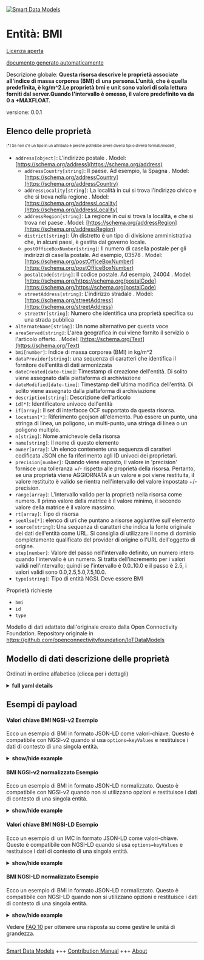 <!-- 10-Header -->  
[![Smart Data Models](https://smartdatamodels.org/wp-content/uploads/2022/01/SmartDataModels_logo.png "Logo")](https://smartdatamodels.org)  
Entità: BMI  
===========<!-- /10-Header -->  
<!-- 15-License -->  
[Licenza aperta](https://github.com/smart-data-models//dataModel.OCF/blob/master/BMI/LICENSE.md)  
[documento generato automaticamente](https://docs.google.com/presentation/d/e/2PACX-1vTs-Ng5dIAwkg91oTTUdt8ua7woBXhPnwavZ0FxgR8BsAI_Ek3C5q97Nd94HS8KhP-r_quD4H0fgyt3/pub?start=false&loop=false&delayms=3000#slide=id.gb715ace035_0_60)  
<!-- /15-License -->  
<!-- 20-Description -->  
Descrizione globale: **Questa risorsa descrive le proprietà associate all'indice di massa corporea (BMI) di una persona.L'unità, che è quella predefinita, è kg/m^2.Le proprietà bmi e unit sono valori di sola lettura forniti dal server.Quando l'intervallo è omesso, il valore predefinito va da 0 a +MAXFLOAT.**  
versione: 0.0.1  
<!-- /20-Description -->  
<!-- 30-PropertiesList -->  

## Elenco delle proprietà  

<sup><sub>[*] Se non c'è un tipo in un attributo è perché potrebbe avere diversi tipi o diversi formati/modelli</sub></sup>.  
- `address[object]`: L'indirizzo postale  . Model: [https://schema.org/address](https://schema.org/address)	- `addressCountry[string]`: Il paese. Ad esempio, la Spagna  . Model: [https://schema.org/addressCountry](https://schema.org/addressCountry)  
	- `addressLocality[string]`: La località in cui si trova l'indirizzo civico e che si trova nella regione  . Model: [https://schema.org/addressLocality](https://schema.org/addressLocality)  
	- `addressRegion[string]`: La regione in cui si trova la località, e che si trova nel paese  . Model: [https://schema.org/addressRegion](https://schema.org/addressRegion)  
	- `district[string]`: Un distretto è un tipo di divisione amministrativa che, in alcuni paesi, è gestita dal governo locale.    
	- `postOfficeBoxNumber[string]`: Il numero di casella postale per gli indirizzi di casella postale. Ad esempio, 03578  . Model: [https://schema.org/postOfficeBoxNumber](https://schema.org/postOfficeBoxNumber)  
	- `postalCode[string]`: Il codice postale. Ad esempio, 24004  . Model: [https://schema.org/https://schema.org/postalCode](https://schema.org/https://schema.org/postalCode)  
	- `streetAddress[string]`: L'indirizzo stradale  . Model: [https://schema.org/streetAddress](https://schema.org/streetAddress)  
	- `streetNr[string]`: Numero che identifica una proprietà specifica su una strada pubblica    
- `alternateName[string]`: Un nome alternativo per questa voce  - `areaServed[string]`: L'area geografica in cui viene fornito il servizio o l'articolo offerto.  . Model: [https://schema.org/Text](https://schema.org/Text)- `bmi[number]`: Indice di massa corporea (BMI) in kg/m^2  - `dataProvider[string]`: una sequenza di caratteri che identifica il fornitore dell'entità di dati armonizzata  - `dateCreated[date-time]`: Timestamp di creazione dell'entità. Di solito viene assegnato dalla piattaforma di archiviazione  - `dateModified[date-time]`: Timestamp dell'ultima modifica dell'entità. Di solito viene assegnato dalla piattaforma di archiviazione  - `description[string]`: Descrizione dell'articolo  - `id[*]`: Identificatore univoco dell'entità  - `if[array]`: Il set di interfacce OCF supportato da questa risorsa.  - `location[*]`: Riferimento geojson all'elemento. Può essere un punto, una stringa di linea, un poligono, un multi-punto, una stringa di linea o un poligono multiplo.  - `n[string]`: Nome amichevole della risorsa  - `name[string]`: Il nome di questo elemento  - `owner[array]`: Un elenco contenente una sequenza di caratteri codificata JSON che fa riferimento agli ID univoci dei proprietari.  - `precision[number]`: Quando viene esposto, il valore in 'precision' fornisce una tolleranza +/- rispetto alle proprietà della risorsa. Pertanto, se una proprietà viene AGGIORNATA a un valore e poi viene restituita, il valore restituito è valido se rientra nell'intervallo del valore impostato +/- precision.  - `range[array]`: L'intervallo valido per la proprietà nella risorsa come numero. Il primo valore della matrice è il valore minimo, il secondo valore della matrice è il valore massimo.  - `rt[array]`: Tipo di risorsa  - `seeAlso[*]`: elenco di uri che puntano a risorse aggiuntive sull'elemento  - `source[string]`: Una sequenza di caratteri che indica la fonte originale dei dati dell'entità come URL. Si consiglia di utilizzare il nome di dominio completamente qualificato del provider di origine o l'URL dell'oggetto di origine.  - `step[number]`: Valore del passo nell'intervallo definito, un numero intero quando l'intervallo è un numero.  Si tratta dell'incremento per i valori validi nell'intervallo; quindi se l'intervallo è 0.0..10.0 e il passo è 2.5, i valori validi sono 0.0,2.5,5.0,7.5,10.0.  - `type[string]`: Tipo di entità NGSI. Deve essere BMI  <!-- /30-PropertiesList -->  
<!-- 35-RequiredProperties -->  
Proprietà richieste  
- `bmi`  - `id`  - `type`  <!-- /35-RequiredProperties -->  
<!-- 40-RequiredProperties -->  
Modello di dati adattato dall'originale creato dalla Open Connectivity Foundation. Repository originale in https://github.com/openconnectivityfoundation/IoTDataModels  
<!-- /40-RequiredProperties -->  
<!-- 50-DataModelHeader -->  
## Modello di dati descrizione delle proprietà  
Ordinati in ordine alfabetico (clicca per i dettagli)  
<!-- /50-DataModelHeader -->  
<!-- 60-ModelYaml -->  
<details><summary><strong>full yaml details</strong></summary>    
```yaml  
BMI:    
  description: 'This Resource describes the Properties associated with a person''s Body Mass Index (BMI).The unit, which is the default unit, is kg/m^2.The bmi and unit Properties are read-only values that are provided by the server.When range is omitted the default is 0 to +MAXFLOAT.'    
  properties:    
    address:    
      description: The mailing address    
      properties:    
        addressCountry:    
          description: 'The country. For example, Spain'    
          type: string    
          x-ngsi:    
            model: https://schema.org/addressCountry    
            type: Property    
        addressLocality:    
          description: 'The locality in which the street address is, and which is in the region'    
          type: string    
          x-ngsi:    
            model: https://schema.org/addressLocality    
            type: Property    
        addressRegion:    
          description: 'The region in which the locality is, and which is in the country'    
          type: string    
          x-ngsi:    
            model: https://schema.org/addressRegion    
            type: Property    
        district:    
          description: 'A district is a type of administrative division that, in some countries, is managed by the local government'    
          type: string    
          x-ngsi:    
            type: Property    
        postOfficeBoxNumber:    
          description: 'The post office box number for PO box addresses. For example, 03578'    
          type: string    
          x-ngsi:    
            model: https://schema.org/postOfficeBoxNumber    
            type: Property    
        postalCode:    
          description: 'The postal code. For example, 24004'    
          type: string    
          x-ngsi:    
            model: https://schema.org/https://schema.org/postalCode    
            type: Property    
        streetAddress:    
          description: The street address    
          type: string    
          x-ngsi:    
            model: https://schema.org/streetAddress    
            type: Property    
        streetNr:    
          description: Number identifying a specific property on a public street    
          type: string    
          x-ngsi:    
            type: Property    
      type: object    
      x-ngsi:    
        model: https://schema.org/address    
        type: Property    
    alternateName:    
      description: An alternative name for this item    
      type: string    
      x-ngsi:    
        type: Property    
    areaServed:    
      description: The geographic area where a service or offered item is provided    
      type: string    
      x-ngsi:    
        model: https://schema.org/Text    
        type: Property    
    bmi:    
      description: Body Mass Index (BMI) in kg/m^2    
      minimum: 0.0    
      readOnly: true    
      type: number    
      x-ngsi:    
        type: Property    
    dataProvider:    
      description: A sequence of characters identifying the provider of the harmonised data entity    
      type: string    
      x-ngsi:    
        type: Property    
    dateCreated:    
      description: Entity creation timestamp. This will usually be allocated by the storage platform    
      format: date-time    
      type: string    
      x-ngsi:    
        type: Property    
    dateModified:    
      description: Timestamp of the last modification of the entity. This will usually be allocated by the storage platform    
      format: date-time    
      type: string    
      x-ngsi:    
        type: Property    
    description:    
      description: A description of this item    
      type: string    
      x-ngsi:    
        type: Property    
    id:    
      anyOf:    
        - description: Identifier format of any NGSI entity    
          maxLength: 256    
          minLength: 1    
          pattern: ^[\w\-\.\{\}\$\+\*\[\]`|~^@!,:\\]+$    
          type: string    
          x-ngsi:    
            type: Property    
        - description: Identifier format of any NGSI entity    
          format: uri    
          type: string    
          x-ngsi:    
            type: Property    
      description: Unique identifier of the entity    
      x-ngsi:    
        type: Property    
    if:    
      description: The OCF Interface set supported by this Resource    
      items:    
        enum:    
          - oic.if.s    
          - oic.if.baseline    
        maxLength: 64    
        type: string    
      minItems: 1    
      readOnly: true    
      type: array    
      uniqueItems: true    
      x-ngsi:    
        type: Property    
    location:    
      description: 'Geojson reference to the item. It can be Point, LineString, Polygon, MultiPoint, MultiLineString or MultiPolygon'    
      oneOf:    
        - description: Geojson reference to the item. Point    
          properties:    
            bbox:    
              items:    
                type: number    
              minItems: 4    
              type: array    
            coordinates:    
              items:    
                type: number    
              minItems: 2    
              type: array    
            type:    
              enum:    
                - Point    
              type: string    
          required:    
            - type    
            - coordinates    
          title: GeoJSON Point    
          type: object    
          x-ngsi:    
            type: GeoProperty    
        - description: Geojson reference to the item. LineString    
          properties:    
            bbox:    
              items:    
                type: number    
              minItems: 4    
              type: array    
            coordinates:    
              items:    
                items:    
                  type: number    
                minItems: 2    
                type: array    
              minItems: 2    
              type: array    
            type:    
              enum:    
                - LineString    
              type: string    
          required:    
            - type    
            - coordinates    
          title: GeoJSON LineString    
          type: object    
          x-ngsi:    
            type: GeoProperty    
        - description: Geojson reference to the item. Polygon    
          properties:    
            bbox:    
              items:    
                type: number    
              minItems: 4    
              type: array    
            coordinates:    
              items:    
                items:    
                  items:    
                    type: number    
                  minItems: 2    
                  type: array    
                minItems: 4    
                type: array    
              type: array    
            type:    
              enum:    
                - Polygon    
              type: string    
          required:    
            - type    
            - coordinates    
          title: GeoJSON Polygon    
          type: object    
          x-ngsi:    
            type: GeoProperty    
        - description: Geojson reference to the item. MultiPoint    
          properties:    
            bbox:    
              items:    
                type: number    
              minItems: 4    
              type: array    
            coordinates:    
              items:    
                items:    
                  type: number    
                minItems: 2    
                type: array    
              type: array    
            type:    
              enum:    
                - MultiPoint    
              type: string    
          required:    
            - type    
            - coordinates    
          title: GeoJSON MultiPoint    
          type: object    
          x-ngsi:    
            type: GeoProperty    
        - description: Geojson reference to the item. MultiLineString    
          properties:    
            bbox:    
              items:    
                type: number    
              minItems: 4    
              type: array    
            coordinates:    
              items:    
                items:    
                  items:    
                    type: number    
                  minItems: 2    
                  type: array    
                minItems: 2    
                type: array    
              type: array    
            type:    
              enum:    
                - MultiLineString    
              type: string    
          required:    
            - type    
            - coordinates    
          title: GeoJSON MultiLineString    
          type: object    
          x-ngsi:    
            type: GeoProperty    
        - description: Geojson reference to the item. MultiLineString    
          properties:    
            bbox:    
              items:    
                type: number    
              minItems: 4    
              type: array    
            coordinates:    
              items:    
                items:    
                  items:    
                    items:    
                      type: number    
                    minItems: 2    
                    type: array    
                  minItems: 4    
                  type: array    
                type: array    
              type: array    
            type:    
              enum:    
                - MultiPolygon    
              type: string    
          required:    
            - type    
            - coordinates    
          title: GeoJSON MultiPolygon    
          type: object    
          x-ngsi:    
            type: GeoProperty    
      x-ngsi:    
        type: GeoProperty    
    n:    
      description: Friendly name of the Resource    
      maxLength: 64    
      readOnly: true    
      type: string    
      x-ngsi:    
        type: Property    
    name:    
      description: The name of this item    
      type: string    
      x-ngsi:    
        type: Property    
    owner:    
      description: A List containing a JSON encoded sequence of characters referencing the unique Ids of the owner(s)    
      items:    
        anyOf:    
          - description: Identifier format of any NGSI entity    
            maxLength: 256    
            minLength: 1    
            pattern: ^[\w\-\.\{\}\$\+\*\[\]`|~^@!,:\\]+$    
            type: string    
            x-ngsi:    
              type: Property    
          - description: Identifier format of any NGSI entity    
            format: uri    
            type: string    
            x-ngsi:    
              type: Property    
        description: Unique identifier of the entity    
        x-ngsi:    
          type: Property    
      type: array    
      x-ngsi:    
        type: Property    
    precision:    
      description: 'When exposed the value in ''precision'' provides a +/- tolerance against the Properties in the Resource. Thus if a Property is UPDATED to a value and that Property then RETRIEVED, the RETRIEVED value is valid if in the range of the set value +/- precision'    
      readOnly: true    
      type: number    
      x-ngsi:    
        type: Property    
    range:    
      description: 'The valid range for the Property in the Resource as a number. The first value in the array is the minimum value, the second value in the array is the maximum value'    
      items:    
        type: number    
      maxItems: 2    
      minItems: 2    
      readOnly: true    
      type: array    
      x-ngsi:    
        type: Property    
    rt:    
      description: Resource Type    
      items:    
        enum:    
          - oic.r.bmi    
        maxLength: 64    
        type: string    
      minItems: 1    
      readOnly: true    
      type: array    
      uniqueItems: true    
      x-ngsi:    
        type: Property    
    seeAlso:    
      description: list of uri pointing to additional resources about the item    
      oneOf:    
        - items:    
            format: uri    
            type: string    
          minItems: 1    
          type: array    
        - format: uri    
          type: string    
      x-ngsi:    
        type: Property    
    source:    
      description: 'A sequence of characters giving the original source of the entity data as a URL. Recommended to be the fully qualified domain name of the source provider, or the URL to the source object'    
      type: string    
      x-ngsi:    
        type: Property    
    step:    
      description: 'Step value across the defined range an integer when the range is a number.  This is the increment for valid values across the range; so if range is 0.0..10.0 and step is 2.5 then valid values are 0.0,2.5,5.0,7.5,10.0'    
      readOnly: true    
      type: number    
      x-ngsi:    
        type: Property    
    type:    
      description: NGSI entity type. It has to be BMI    
      enum:    
        - BMI    
      type: string    
      x-ngsi:    
        type: Property    
  required:    
    - bmi    
    - id    
    - type    
  type: object    
  x-derived-from: https://raw.githubusercontent.com/openconnectivityfoundation/IoTDataModels/master/BMIResURI.swagger.json    
  x-disclaimer: 'Redistribution and use in source and binary forms, with or without modification, are permitted  provided that the license conditions are met. Copyleft (c) 2022 Contributors to Smart Data Models Program'    
  x-license-url: https://github.com/smart-data-models/dataModel.OCF/blob/master/BMI/LICENSE.md    
  x-model-schema: https://smart-data-models.github.io/dataModel.OCF/BMI/schema.json    
  x-model-tags: OCF    
  x-version: 0.0.1    
```  
</details>    
<!-- /60-ModelYaml -->  
<!-- 70-MiddleNotes -->  
<!-- /70-MiddleNotes -->  
<!-- 80-Examples -->  
## Esempi di payload  
#### Valori chiave BMI NGSI-v2 Esempio  
Ecco un esempio di BMI in formato JSON-LD come valori-chiave. Questo è compatibile con NGSI-v2 quando si usa `options=keyValues` e restituisce i dati di contesto di una singola entità.  
<details><summary><strong>show/hide example</strong></summary>    
```json  
{  
    "id": "urn:ngsi-ld:BMI:id:JQXP:11604104",  
    "dateCreated": "2023-04-27T03:38:23Z",  
    "dateModified": "1999-07-17T13:50:02Z",  
    "source": "Student civil cultural worry. Democrat woman fine soon example education. Add adult democratic wind la",  
    "name": "Speech marriage treat family understand your voice newspaper. Child cover treat high pretty item profes",  
    "alternateName": "Program fish girl our offer pick.",  
    "description": "Act situation own stop must song. Treatment future professor follow difference job. When activity dec",  
    "dataProvider": "Science various imagine usually can two expect. Seat president item reveal federal send.",  
    "owner": [  
        "urn:ngsi-ld:BMI:items:ANAV:58006639",  
        "urn:ngsi-ld:BMI:items:ODIH:85202865"  
    ],  
    "seeAlso": [  
        "urn:ngsi-ld:BMI:items:RQXM:68509576"  
    ],  
    "location": {  
        "type": "Point",  
        "coordinates": [  
            -44.575855,  
            76.463418  
        ]  
    },  
    "address": {  
        "streetAddress": "Message generation across listen despite.",  
        "addressLocality": "Experie",  
        "addressRegion": "Serious investment teacher identify before about not. Analysis scientist expert itself down can.",  
        "addressCountry": "Star thing least Congress toward main. Hospital down door tonight from ",  
        "postalCode": "Environmental with suddenly detail huge finally. Father position strategy air. Partner least fly relate new cam",  
        "postOfficeBoxNumber": "Reduce morning field. Market something front price ma",  
        "streetNr": "Four blood chance heart public. Certain coach skill already fire picture future lis",  
        "district": "Ca"  
    },  
    "areaServed": "Recently sing high energy million show enter. College full allow put cove",  
    "rt": [  
        "oic.r.bmi"  
    ],  
    "bmi": 294.7,  
    "range": [  
        341.6,  
        577.3  
    ],  
    "step": 64.0,  
    "precision": 901.2,  
    "n": "Significant although boy includin",  
    "if": [  
        "oic.if.s"  
    ],  
    "type": "BMI"  
}  
```  
</details>  
#### BMI NGSI-v2 normalizzato Esempio  
Ecco un esempio di BMI in formato JSON-LD normalizzato. Questo è compatibile con NGSI-v2 quando non si utilizzano opzioni e restituisce i dati di contesto di una singola entità.  
<details><summary><strong>show/hide example</strong></summary>    
```json  
{  
    "id": "urn:ngsi-ld:BMI:id:JQXP:11604104",  
    "dateCreated": {  
        "type": "DateTime",  
        "value": "2023-04-27T03:38:23Z"  
    },  
    "dateModified": {  
        "type": "DateTime",  
        "value": "1999-07-17T13:50:02Z"  
    },  
    "source": {  
        "type": "Text",  
        "value": "Student civil cultural worry. Democrat woman fine soon example education. Add adult democratic wind la"  
    },  
    "name": {  
        "type": "Text",  
        "value": "Speech marriage treat family understand your voice newspaper. Child cover treat high pretty item profes"  
    },  
    "alternateName": {  
        "type": "Text",  
        "value": "Program fish girl our offer pick."  
    },  
    "description": {  
        "type": "Text",  
        "value": "Act situation own stop must song. Treatment future professor follow difference job. When activity dec"  
    },  
    "dataProvider": {  
        "type": "Text",  
        "value": "Science various imagine usually can two expect. Seat president item reveal federal send."  
    },  
    "owner": {  
        "type": "StructuredValue",  
        "value": [  
            "urn:ngsi-ld:BMI:items:ANAV:58006639",  
            "urn:ngsi-ld:BMI:items:ODIH:85202865"  
        ]  
    },  
    "seeAlso": {  
        "type": "StructuredValue",  
        "value": [  
            "urn:ngsi-ld:BMI:items:RQXM:68509576"  
        ]  
    },  
    "location": {  
        "type": "geo:json",  
        "value": {  
            "type": "Point",  
            "coordinates": [  
                -44.575855,  
                76.463418  
            ]  
        }  
    },  
    "address": {  
        "type": "StructuredValue",  
        "value": {  
            "streetAddress": "Message generation across listen despite.",  
            "addressLocality": "Experie",  
            "addressRegion": "Serious investment teacher identify before about not. Analysis scientist expert itself down can.",  
            "addressCountry": "Star thing least Congress toward main. Hospital down door tonight from ",  
            "postalCode": "Environmental with suddenly detail huge finally. Father position strategy air. Partner least fly relate new cam",  
            "postOfficeBoxNumber": "Reduce morning field. Market something front price ma",  
            "streetNr": "Four blood chance heart public. Certain coach skill already fire picture future lis",  
            "district": "Ca"  
        }  
    },  
    "areaServed": {  
        "type": "Text",  
        "value": "Recently sing high energy million show enter. College full allow put cove"  
    },  
    "rt": {  
        "type": "StructuredValue",  
        "value": [  
            "oic.r.bmi"  
        ]  
    },  
    "bmi": {  
        "type": "Number",  
        "value": 294.7  
    },  
    "range": {  
        "type": "StructuredValue",  
        "value": [  
            341.6,  
            577.3  
        ]  
    },  
    "step": {  
        "type": "Number",  
        "value": 64.0  
    },  
    "precision": {  
        "type": "Number",  
        "value": 901.2  
    },  
    "n": {  
        "type": "Text",  
        "value": "Significant although boy includin"  
    },  
    "if": {  
        "type": "StructuredValue",  
        "value": [  
            "oic.if.s"  
        ]  
    },  
    "type": "BMI"  
}  
```  
</details>  
#### Valori chiave BMI NGSI-LD Esempio  
Ecco un esempio di un IMC in formato JSON-LD come valori-chiave. Questo è compatibile con NGSI-LD quando si usa `options=keyValues` e restituisce i dati di contesto di una singola entità.  
<details><summary><strong>show/hide example</strong></summary>    
```json  
{  
    "id": "urn:ngsi-ld:BMI:id:JQXP:11604104",  
    "dateCreated": "2023-04-27T03:38:23Z",  
    "dateModified": "1999-07-17T13:50:02Z",  
    "source": "Student civil cultural worry. Democrat woman fine soon example education. Add adult democratic wind la",  
    "name": "Speech marriage treat family understand your voice newspaper. Child cover treat high pretty item profes",  
    "alternateName": "Program fish girl our offer pick.",  
    "description": "Act situation own stop must song. Treatment future professor follow difference job. When activity dec",  
    "dataProvider": "Science various imagine usually can two expect. Seat president item reveal federal send.",  
    "owner": [  
        "urn:ngsi-ld:BMI:items:ANAV:58006639",  
        "urn:ngsi-ld:BMI:items:ODIH:85202865"  
    ],  
    "seeAlso": [  
        "urn:ngsi-ld:BMI:items:RQXM:68509576"  
    ],  
    "location": {  
        "type": "Point",  
        "coordinates": [  
            -44.575855,  
            76.463418  
        ]  
    },  
    "address": {  
        "streetAddress": "Message generation across listen despite.",  
        "addressLocality": "Experie",  
        "addressRegion": "Serious investment teacher identify before about not. Analysis scientist expert itself down can.",  
        "addressCountry": "Star thing least Congress toward main. Hospital down door tonight from ",  
        "postalCode": "Environmental with suddenly detail huge finally. Father position strategy air. Partner least fly relate new cam",  
        "postOfficeBoxNumber": "Reduce morning field. Market something front price ma",  
        "streetNr": "Four blood chance heart public. Certain coach skill already fire picture future lis",  
        "district": "Ca"  
    },  
    "areaServed": "Recently sing high energy million show enter. College full allow put cove",  
    "rt": [  
        "oic.r.bmi"  
    ],  
    "bmi": 294.7,  
    "range": [  
        341.6,  
        577.3  
    ],  
    "step": 64.0,  
    "precision": 901.2,  
    "n": "Significant although boy includin",  
    "if": [  
        "oic.if.s"  
    ],  
    "type": "BMI",  
    "@context": [  
        "https://smartdatamodels.org/context.jsonld"  
    ]  
}  
```  
</details>  
#### BMI NGSI-LD normalizzato Esempio  
Ecco un esempio di BMI in formato JSON-LD normalizzato. Questo è compatibile con NGSI-LD quando non si utilizzano opzioni e restituisce i dati di contesto di una singola entità.  
<details><summary><strong>show/hide example</strong></summary>    
```json  
{  
    "id": "urn:ngsi-ld:BMI:id:JQXP:11604104",  
    "dateCreated": {  
        "type": "Property",  
        "value": {  
            "@type": "DateTime",  
            "@value": "2023-04-27T03:38:23Z"  
        }  
    },  
    "dateModified": {  
        "type": "Property",  
        "value": {  
            "@type": "DateTime",  
            "@value": "1999-07-17T13:50:02Z"  
        }  
    },  
    "source": {  
        "type": "Property",  
        "value": "Student civil cultural worry. Democrat woman fine soon example education. Add adult democratic wind la"  
    },  
    "name": {  
        "type": "Property",  
        "value": "Speech marriage treat family understand your voice newspaper. Child cover treat high pretty item profes"  
    },  
    "alternateName": {  
        "type": "Property",  
        "value": "Program fish girl our offer pick."  
    },  
    "description": {  
        "type": "Property",  
        "value": "Act situation own stop must song. Treatment future professor follow difference job. When activity dec"  
    },  
    "dataProvider": {  
        "type": "Property",  
        "value": "Science various imagine usually can two expect. Seat president item reveal federal send."  
    },  
    "owner": {  
        "type": "Property",  
        "value": [  
            "urn:ngsi-ld:BMI:items:ANAV:58006639",  
            "urn:ngsi-ld:BMI:items:ODIH:85202865"  
        ]  
    },  
    "seeAlso": {  
        "type": "Property",  
        "value": [  
            "urn:ngsi-ld:BMI:items:RQXM:68509576"  
        ]  
    },  
    "location": {  
        "type": "GeoProperty",  
        "value": {  
            "type": "Point",  
            "coordinates": [  
                -44.575855,  
                76.463418  
            ]  
        }  
    },  
    "address": {  
        "type": "Property",  
        "value": {  
            "streetAddress": "Message generation across listen despite.",  
            "addressLocality": "Experie",  
            "addressRegion": "Serious investment teacher identify before about not. Analysis scientist expert itself down can.",  
            "addressCountry": "Star thing least Congress toward main. Hospital down door tonight from ",  
            "postalCode": "Environmental with suddenly detail huge finally. Father position strategy air. Partner least fly relate new cam",  
            "postOfficeBoxNumber": "Reduce morning field. Market something front price ma",  
            "streetNr": "Four blood chance heart public. Certain coach skill already fire picture future lis",  
            "district": "Ca"  
        }  
    },  
    "areaServed": {  
        "type": "Property",  
        "value": "Recently sing high energy million show enter. College full allow put cove"  
    },  
    "rt": {  
        "type": "Property",  
        "value": [  
            "oic.r.bmi"  
        ]  
    },  
    "bmi": {  
        "type": "Property",  
        "value": 294.7  
    },  
    "range": {  
        "type": "Property",  
        "value": [  
            341.6,  
            577.3  
        ]  
    },  
    "step": {  
        "type": "Property",  
        "value": 64.0  
    },  
    "precision": {  
        "type": "Property",  
        "value": 901.2  
    },  
    "n": {  
        "type": "Property",  
        "value": "Significant although boy includin"  
    },  
    "if": {  
        "type": "Property",  
        "value": [  
            "oic.if.s"  
        ]  
    },  
    "type": "BMI",  
    "@context": [  
        "https://smartdatamodels.org/context.jsonld"  
    ]  
}  
```  
</details><!-- /80-Examples -->  
<!-- 90-FooterNotes -->  
<!-- /90-FooterNotes -->  
<!-- 95-Units -->  
Vedere [FAQ 10](https://smartdatamodels.org/index.php/faqs/) per ottenere una risposta su come gestire le unità di grandezza.  
<!-- /95-Units -->  
<!-- 97-LastFooter -->  
---  
[Smart Data Models](https://smartdatamodels.org) +++ [Contribution Manual](https://bit.ly/contribution_manual) +++ [About](https://bit.ly/Introduction_SDM)<!-- /97-LastFooter -->  
